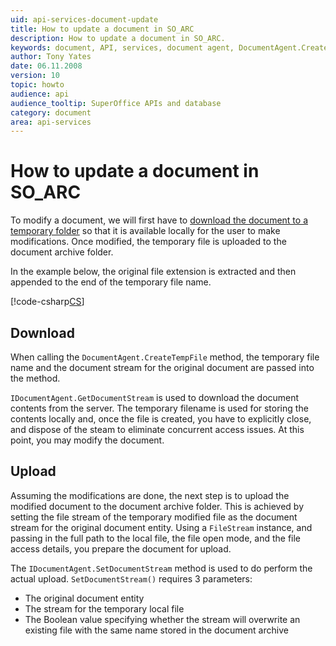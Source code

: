 ```yaml
---
uid: api-services-document-update
title: How to update a document in SO_ARC
description: How to update a document in SO_ARC.
keywords: document, API, services, document agent, DocumentAgent.CreateTempFile, DocumentAgent.GetDocumentStream, DocumentAgent.SetDocumentStream, SO_ARC
author: Tony Yates
date: 06.11.2008
version: 10
topic: howto
audience: api
audience_tooltip: SuperOffice APIs and database
category: document
area: api-services
---
```


# How to update a document in SO_ARC

To modify a document, we will first have to [download the document to a temporary folder][1] so that it is available locally for the user to make modifications. Once modified, the temporary file is uploaded to the document archive folder.

In the example below, the original file extension is extracted and then appended to the end of the temporary file name.

[!code-csharp[CS](includes/update-document.cs)]

## Download

When calling the `DocumentAgent.CreateTempFile` method, the temporary file name and the document stream for the original document are passed into the method.

`IDocumentAgent.GetDocumentStream` is used to download the document contents from the server. The temporary filename is used for storing the contents locally and, once the file is created, you have to explicitly close, and dispose of the steam to eliminate concurrent access issues. At this point, you may modify the document.

## Upload

Assuming the modifications are done, the next step is to upload the modified document to the document archive folder. This is achieved by setting the file stream of the temporary modified file as the document stream for the original document entity. Using a `FileStream` instance, and passing in the full path to the local file, the file open mode, and the file access details, you prepare the document for upload.

The `IDocumentAgent.SetDocumentStream` method is used to do perform the actual upload. `SetDocumentStream()` requires 3 parameters:

* The original document entity
* The stream for the temporary local file
* The Boolean value specifying whether the stream will overwrite an existing file with the same name stored in the document archive

<!-- Referenced links -->
[1]: services-download.md
